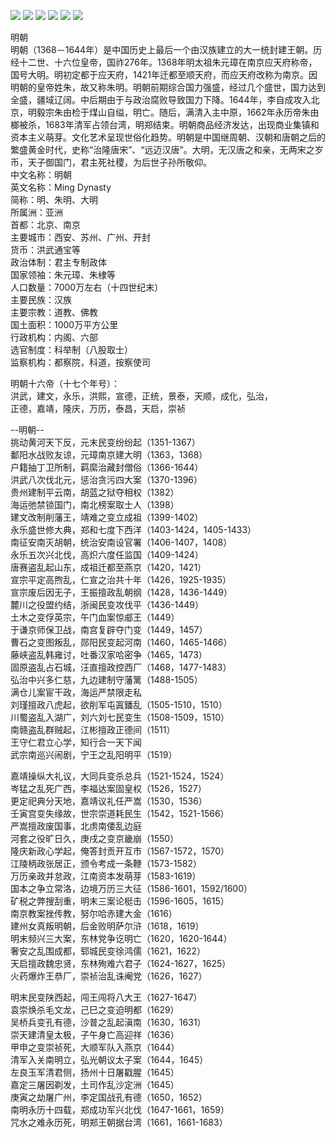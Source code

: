 ![](./1.jpg)
![](./2.jpg)
![](./3.jpg)
![](./4.jpg)
![](./5.jpg)
![](./6.jpg)



明朝  
明朝（1368－1644年）是中国历史上最后一个由汉族建立的大一统封建王朝。历经十二世、十六位皇帝，国祚276年。1368年明太祖朱元璋在南京应天府称帝，国号大明。明初定都于应天府，1421年迁都至顺天府，而应天府改称为南京。因明朝的皇帝姓朱，故又称朱明。明朝前期综合国力强盛，经过几个盛世，国力达到全盛，疆域辽阔。中后期由于与政治腐败导致国力下降。1644年，李自成攻入北京，明毅宗朱由检于煤山自缢，明亡。随后，满清入主中原，1662年永历帝朱由榔被杀，1683年清军占领台湾，明郑结束。明朝商品经济发达，出现商业集镇和资本主义萌芽。文化艺术呈现世俗化趋势。明朝是中国继周朝、汉朝和唐朝之后的繁盛黄金时代，史称“治隆唐宋”、“远迈汉唐”。大明，无汉唐之和亲，无两宋之岁币，天子御国门，君主死社稷，为后世子孙所敬仰。  
中文名称：明朝  
英文名称：Ming Dynasty  
简称：明、朱明、大明  
所属洲：亚洲  
首都：北京、南京  
主要城市：西安、苏州、广州、开封  
货币：洪武通宝等  
政治体制：君主专制政体  
国家领袖：朱元璋、朱棣等  
人口数量：7000万左右（十四世纪末）  
主要民族：汉族  
主要宗教：道教、佛教  
国土面积：1000万平方公里  
行政机构：内阁、六部  
选官制度：科举制（八股取士）  
监察机构：都察院，科道，按察使司  
  
  
明朝十六帝（十七个年号）：  
洪武，建文，永乐，洪熙，宣德，正统，景泰，天顺，成化，弘治，  
正德，嘉靖，隆庆，万历，泰昌，天启，崇祯  
  
  
--明朝--  
挑动黄河天下反，元末民变纷纷起（1351-1367）  
鄱阳水战败友谅，元璋南京建大明（1363，1368）  
户籍抽丁卫所制，羁縻治藏封僧俗（1366-1644）  
洪武八次伐北元，惩治贪污四大案（1370-1396）  
贵州建制平云南，胡蓝之狱夺相权（1382）  
海运弛禁锁国门，南北榜案取士人（1398）  
建文改制削藩王，靖难之变立成祖（1399-1402）  
永乐盛世修大典，郑和七度下西洋（1403-1424，1405-1433）  
南征安南灭胡朝，统治安南设官署（1406-1407，1408）  
永乐五次兴北伐，高炽六度任监国（1409-1424）  
唐赛盗乱起山东，成祖迁都至燕京（1420，1421）  
宣宗平定高煦乱，仁宣之治共十年（1426，1925-1935）  
宣宗废后因无子，王振擅政乱朝纲（1428，1436-1449）  
麓川之役盟约结，浙闽民变攻伐平（1436-1449）  
土木之变俘英宗，午门血案惊郕王（1449）  
于谦京师保卫战，南宫复辟夺门变（1449，1457）  
曹石之变图叛乱，郧阳民变起河南（1460，1465-1466）  
藤峡盗乱韩雍讨，吐番汉家哈密争（1465，1473）  
固原盗乱占石城，汪直擅政控西厂（1468，1477-1483）  
弘治中兴多仁慈，九边建制守藩篱（1488-1505）  
满仓儿案宦干政，海运严禁限走私  
刘瑾擅政八虎起，欲削军屯寘鐇乱（1505-1510，1510）  
川蜀盗乱入湖广，刘六刘七民变生（1508-1509，1510）  
南赣盗乱群贼起，江彬擅政正德间（1511）  
王守仁君立心学，知行合一天下闻  
武宗南巡兴闹剧，宁王之乱阳明平（1519）  
  
  
嘉靖操纵大礼议，大同兵变杀总兵（1521-1524，1524）  
岑猛之乱死广西，李福达案固皇权（1526，1527）  
更定祀典分天地，嘉靖议礼任严嵩（1530，1536）  
壬寅宫变失缘故，世宗崇道耗民生（1542，1521-1566）  
严嵩擅政废国事，北虏南倭乱边庭  
河套之役旷日久，庚戌之变京畿崩（1550）  
隆庆新政心学起，俺答封贡开互市（1567-1572，1570）  
江陵柄政张居正，颁令考成一条鞭（1573-1582）  
万历亲政并怠政，江南资本发萌芽（1583-1619）  
国本之争立常洛，边境万历三大征（1586-1601，1592/1600）  
矿税之弊搜刮重，明末三案论梃击（1596-1605，1615）  
南京教案挫传教，努尔哈赤建大金（1616）  
建州女真叛明朝，后金败明萨尔浒（1618，1619）  
明末频兴三大案，东林党争讫明亡（1620，1620-1644）  
奢安之乱围成都，郓城民变徐鸿儒（1621，1622）  
天启擅政魏忠贤，东林殉难六君子（1624-1627，1625）  
火药爆炸王恭厂，崇祯治乱诛阉党（1626，1627）  
  
  
明末民变陕西起，闯王闯将八大王（1627-1647）  
袁崇焕杀毛文龙，己巳之变迫明都（1629）  
吴桥兵变孔有德，沙普之乱起滇南（1630，1631）  
崇天建清皇太极，子午身亡高迎祥（1636）  
甲申之变崇祯死，大顺军队入燕京（1644）  
清军入关南明立，弘光朝议太子案（1644，1645）  
左良玉军清君侧，扬州十日屠戳腥（1645）  
嘉定三屠因剃发，土司作乱沙定洲（1645）  
庚寅之劫屠广州，李定国战孔有德（1650，1652）  
南明永历十四载，郑成功军兴北伐（1647-1661，1659）  
咒水之难永历死，明郑王朝据台湾（1661，1661-1683）